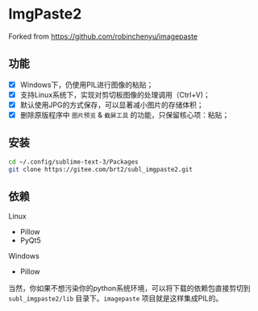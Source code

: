 ImgPaste2
==========
Forked from https://github.com/robinchenyu/imagepaste

## 功能

+ [x] Windows下，仍使用PIL进行图像的粘贴；
+ [x] 支持Linux系统下，实现对剪切板图像的处理调用（Ctrl+V)；
+ [x] 默认使用JPG的方式保存，可以显著减小图片的存储体积；
+ [x] 删除原版程序中 `图片预览` & `截屏工具` 的功能，只保留核心项：粘贴；

## 安装

```sh
cd ~/.config/sublime-text-3/Packages
git clone https://gitee.com/brt2/subl_imgpaste2.git
```

## 依赖

Linux

* Pillow
* PyQt5

Windows

* Pillow

当然，你如果不想污染你的python系统环境，可以将下载的依赖包直接剪切到 `subl_imgpaste2/lib` 目录下。`imagepaste` 项目就是这样集成PIL的。
